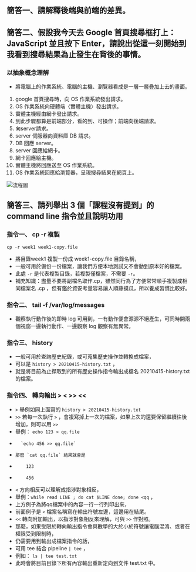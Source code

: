 ## 簡答一、請解釋後端與前端的差異。


## 簡答二、假設我今天去 Google 首頁搜尋框打上：JavaScript 並且按下 Enter，請說出從這一刻開始到我看到搜尋結果為止發生在背後的事情。

### 以抽象概念理解
* 將電腦上的作業系統、電腦的主機、瀏覽器看成是一層一層疊加上去的畫面。
1. google 首頁搜尋時，向 OS 作業系統發出請求。
2. OS 作業系統向硬體端〈實體主機〉發出請求。
3. 實體主機經由網卡發出請求。
4. 到此步驟都算是前端部分，看的到、可操作；前端向後端請求。
5. 向server請求。
6. server 伺服器向資料庫 DB 請求。
7. DB 回應 server。
8. server 回應給網卡。
9. 網卡回應給主機。
10. 實體主機將回應送至 OS 作業系統。
11. OS 作業系統回應給瀏覽器，呈現搜尋結果在網頁上。

![流程圖](https://static.coderbridge.com/img/lyongru/2176098ef403466386ffb18f6f7ed672.png)

## 簡答三、請列舉出 3 個「課程沒有提到」的 command line 指令並且說明功用

### 指令一、 cp -r 複製
`cp -r week1 week1-copy.file`
* 將目錄week1 複製一份成 week1-copy.file 目錄名稱，
* 一般可用於備份一份檔案，讓我們方便本地測試又不會動到原本好的檔案。
* 此處 `-r` 是代表複製目錄，若複製僅檔案，不需要 `-r`。
* 補充知識：盡量不要將副檔名取作.cp，雖然同行為了方便常常順手複製成相同檔案名 .cp ，但有鑑於資安考量容易讓人順藤摸瓜，所以養成習慣比較好。

### 指令二、 tail -f /var/log/messages
* 觀察執行動作後的即時 log 可用到，一有動作便會源源不絕產生，可同時開兩個視窗一邊執行動作、一邊觀察 log 觀察有無異常。

### 指令三、 history
* 一般可用於查詢歷史紀錄，或可蒐集歷史操作並轉換成檔案，
* 可以是 `history > 20210415-history.txt` ，
* 就是將目前為止擷取到的所有歷史操作指令輸出成檔名 20210415-history.txt 的檔案。

### 指令四、 轉向輸出 > < >> << 
* `>` 舉例如同上面寫的 `history > 20210415-history.txt`
* `>>` 若每一次執行 `>` ，會複寫掉上一次的檔案，如果上次的還要保留繼續往後增加，則可以用 `>>`
* 舉例： `echo 123 > qq.file`
*       `echo 456 >> qq.file`
*     那麼 `cat qq.file` 結果就會是 
*         123
*         456
* `<` 方向相反可以理解成指涉對象相反，
* 舉例：`while read LINE ; do cat $LINE done; done <qq` ，
* 上方例子為將qq檔案中的內容一行一行列印出來，
* 前面例子是 `<` 檔案名稱寫在輸出符號左邊，這邊用在結尾。
* `<<` 轉向附加輸出，以指涉對象相反來理解，可與 `>>` 作對照。
* 那麼，如果受限於轉向輸出指令會與數學的大於小於符號讓電腦混淆、或者在權限受到限制時，
* 仍需要用到輸出成檔案指令的話，
* 可用 tee 結合 pipeline `| tee` ，
* 例如： `ls | tee test.txt` 
* 此時會將目前目錄下所有內容輸出重新定向到文件 test.txt 中。
